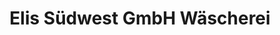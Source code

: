 ---
title: "Elis Südwest GmbH Wäscherei"
url: /simmern-hunsrueck/elis-suedwest-gmbh-waescherei/
shop: Wäscherei
---